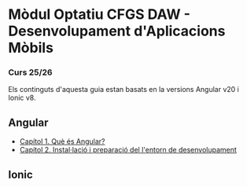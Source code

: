 # Mòdul Optatiu CFGS DAW - Desenvolupament d'Aplicacions Mòbils
### Curs 25/26

Els continguts d'aquesta guia estan basats en la versions Angular v20 i Ionic v8.

## Angular
* [Capítol 1. Què és Angular?](angular/chapter01.md)
* [Capítol 2. Instal·lació i preparació del l'entorn de desenvolupament](angular/chapter02.md)
<!--
* [Capítol 3. Components Angular](chapter03.md)
* [Capítol 4. *Data Binding*](chapter04.md)
* [Capítol 5. Modificació del DOM](chapter05.md)
* [Capítol 6. Format `JSON` i LocalStorage](chapter06.md)
* [Capítol 7. Detecció de canvis](chapter07.md)
* [Capítol 8. Comunicació entre components Angular](chapter08.md)
* [Capítol 9. *Style Binding*, *Class Binding* i estils externs](chapter09.md)
* [Capítol 10. *Routing*](chapter10.md)
* [Capítol 11. Patró *MVC*](chapter11.md)
* [Capítol 12. Accés a dades externes: serveis web (API REST) i fitxers JSON](chapter12.md)
* [Capítol 13. Firebase](chapter13.md)
* [Capítol 14. Desplegament a *GitHub Pages*](chapter14.md)
-->

## Ionic

<!--
## Llicència
 <p xmlns:cc="http://creativecommons.org/ns#" xmlns:dct="http://purl.org/dc/terms/"><a property="dct:title" rel="cc:attributionURL" href="https://macervero.gitbook.io/guia-angular-2023-2024/">Guia Angular - Ionic 2023/2024</a> by <a rel="cc:attributionURL dct:creator" property="cc:attributionName" href="https://www.linkedin.com/in/macervero/">Maria dels Àngels Cerveró Abelló</a> is licensed under <a href="http://creativecommons.org/licenses/by-nc-sa/4.0/?ref=chooser-v1" target="_blank" rel="license noopener noreferrer" style="display:inline-block;">Attribution-NonCommercial-ShareAlike 4.0 International<img style="height:8px!important;margin-left:3px;vertical-align:text-bottom;" src="https://mirrors.creativecommons.org/presskit/icons/cc.svg?ref=chooser-v1"><img style="height:8px!important;margin-left:3px;vertical-align:text-bottom;" src="https://mirrors.creativecommons.org/presskit/icons/by.svg?ref=chooser-v1"><img style="height:8px!important;margin-left:3px;vertical-align:text-bottom;" src="https://mirrors.creativecommons.org/presskit/icons/nc.svg?ref=chooser-v1"><img style="height:8px!important;margin-left:3px;vertical-align:text-bottom;" src="https://mirrors.creativecommons.org/presskit/icons/sa.svg?ref=chooser-v1"></a></p>
 -->
